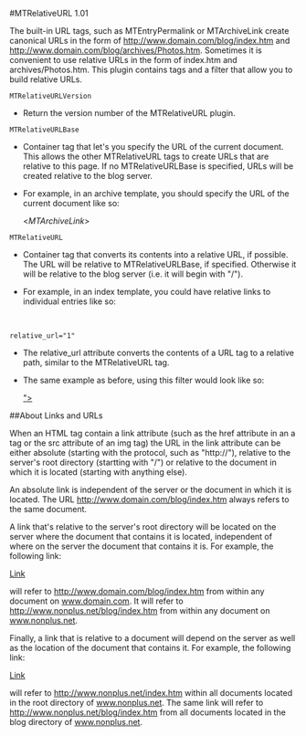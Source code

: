 #MTRelativeURL 1.01


The built-in URL tags, such as MTEntryPermalink or MTArchiveLink create canonical URLs in the form of http://www.domain.com/blog/index.htm and http://www.domain.com/blog/archives/Photos.htm. Sometimes it is convenient to use relative URLs in the form of index.htm and archives/Photos.htm. This plugin contains tags and a filter that allow you to build relative URLs.

`MTRelativeURLVersion`

+ Return the version number of the MTRelativeURL plugin.

`MTRelativeURLBase`

+ Container tag that let's you specify the URL of the current document. This allows the other MTRelativeURL tags to create URLs that are relative to this page. If no MTRelativeURLBase is specified, URLs will be created relative to the blog server.
+ For example, in an archive template, you should specify the URL of the current document like so:


    <MTRelativeURLBase><$MTArchiveLink$></MTRelativeURLBase>


`MTRelativeURL`

+ Container tag that converts its contents into a relative URL, if possible. The URL will be relative to MTRelativeURLBase, if specified. Otherwise it will be relative to the blog server (i.e. it will begin with "/").
+ For example, in an index template, you could have relative links to individual entries like so:


    <MTEntries>
        <a href="<MTRelativeURL><MTEntryPermalink></MTRelativeURL>"><MTEntryTitle></a>
        <br />
    </MTEntries>


`relative_url="1"`

+ The relative_url attribute converts the contents of a URL tag to a relative path, similar to the MTRelativeURL tag.
+ The same example as before, using this filter would look like so:


    <MTEntries>
        <a href="<MTEntryPermalink relative_url="1">"><MTEntryTitle></a>
        <br />
    </MTEntries>


##About Links and URLs

When an HTML tag contain a link attribute (such as the href attribute in an a tag or the src attribute of an img tag) the URL in the link attribute can be either absolute (starting with the protocol, such as "http://"), relative to the server's root directory (startting with "/") or relative to the document in which it is located (starting with anything else).

An absolute link is independent of the server or the document in which it is located. The URL http://www.domain.com/blog/index.htm always refers to the same document.

A link that's relative to the server's root directory will be located on the server where the document that contains it is located, independent of where on the server the document that contains it is. For example, the following link:

<a href="/blog/index.htm">Link</a>

will refer to http://www.domain.com/blog/index.htm from within any document on www.domain.com. It will refer to http://www.nonplus.net/blog/index.htm from within any document on www.nonplus.net.

Finally, a link that is relative to a document will depend on the server as well as the location of the document that contains it. For example, the following link:

<a href="index.htm">Link</a>

will refer to http://www.nonplus.net/index.htm within all documents located in the root directory of www.nonplus.net. The same link will refer to http://www.nonplus.net/blog/index.htm from all documents located in the blog directory of www.nonplus.net.
